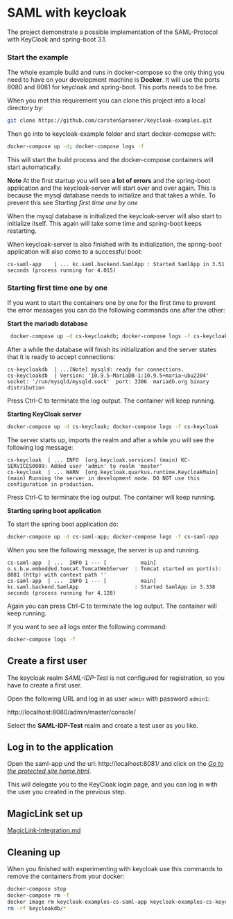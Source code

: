 # SAML with keycloak

The project demonstrate a possible implementation of the SAML-Protocol with
KeyCloak and spring-boot 3.1. 

### Start the example

The whole example build and runs in docker-compose so the only thing
you need to have on your development machine is __Docker__. It will use the 
ports 8080 and 8081 for keycloak and spring-boot. This ports needs to be free.

When you met this requirement you can clone this project into a local 
directory by:

```bash
git clone https://github.com/carstenSpraener/keycloak-examples.git
```

Then go into to keycloak-example folder and start docker-comopse with:

```bash
docker-compose up -d; docker-compose logs -f
```

This will start the build process and the docker-compose containers will
start automatically. 

__Note__ At the first startup you will see __a lot of errors__ and the
spring-boot application and the keycloak-server will start over and over
again. This is because the mysql database needs to initialize and that 
takes a while. To prevent this see _Starting first time one by one_

When the mysql database is initialized the keycloak-server will also start
to initialize itself. This again will take some time and spring-boot keeps
restarting.

When keycloak-server is also finished with its initialization, the spring-boot
application will also come to a successful boot:


```log
cs-saml-app    | ... kc.saml.backend.SamlApp : Started SamlApp in 3.51 seconds (process running for 4.015)
```
### Starting first time one by one

If you want to start the containers one by one for the first time to prevent the error messages you 
can do the following commands one after the other:

__Start the mariadb database__

```bash
 docker-compose up -d cs-keycloakdb; docker-compose logs -f cs-keycloakdb 
```

After a while the database will finish its initialization and the server states that it is ready
to accept connections:
```log
cs-keycloakdb  | ...[Note] mysqld: ready for connections.
cs-keycloakdb  | Version: '10.9.5-MariaDB-1:10.9.5+maria~ubu2204'  socket: '/run/mysqld/mysqld.sock'  port: 3306  mariadb.org binary distribution
```

Press Ctrl-C to terminate the log output. The container will keep running.

__Starting KeyCloak server__

```bash
docker-compose up -d cs-keycloak; docker-compose logs -f cs-keycloak
```
The server starts up, imports the realm and after a while you will see the following 
log message:

```log
cs-keycloak  | ... INFO  [org.keycloak.services] (main) KC-SERVICES0009: Added user 'admin' to realm 'master'
cs-keycloak  | ... WARN  [org.keycloak.quarkus.runtime.KeycloakMain] (main) Running the server in development mode. DO NOT use this configuration in production.
```

Press Ctrl-C to terminate the log output. The container will keep running.

__Starting spring boot application__

To start the spring boot application do:

```bash
docker-compose up -d cs-saml-app; docker-compose logs -f cs-saml-app
```

When you see the following message, the server is up and running.

```log
cs-saml-app  | ...  INFO 1 --- [           main] o.s.b.w.embedded.tomcat.TomcatWebServer  : Tomcat started on port(s): 8081 (http) with context path ''
cs-saml-app  | ...  INFO 1 --- [           main] kc.saml.backend.SamlApp                  : Started SamlApp in 3.338 seconds (process running for 4.128)
```

Again you can press Ctrl-C to terminate the log output. The container will keep running.

If you want to see all logs enter the following command:
```bash
docker-compose logs -f
```

## Create a first user

The keycloak realm _SAML-IDP-Test_ is not configured for registration, so 
you have to create a first user.

Open the following URL and log in as user `admin` with password `admin1`:

http://localhost:8080/admin/master/console/

Select the __SAML-IDP-Test__ realm and create a test user as you like.

## Log in to the application

Open the saml-app und the url: http://localhost:8081/ and click on the
_[Go to the protected site home.html](http://localhost:8081/home.html)_. 

This will delegate you to the KeyCloak login page, and you can log in with
the user you created in the previous step.


## MagicLink set up

[MagicLink-Integration.md](keycloak%2Fdoc%2FMagicLink-Integration.md)

## Cleaning up

When you finished with experimenting with keycloak use this commands to remove
the containers from your docker:

```bash
docker-compose stop 
docker-compose rm -f
docker image rm keycloak-examples-cs-saml-app keycloak-examples-cs-keycloak
rm -rf keycloakdb/*
```
